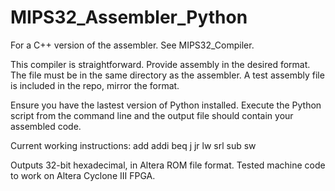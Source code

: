 # MIPS32_Assembler_Python

For a C++ version of the assembler. See MIPS32_Compiler.

This compiler is straightforward.
Provide assembly in the desired format. The file must be in the same directory as the assembler. 
A test assembly file is included in the repo, mirror the format. 

Ensure you have the lastest version of Python installed. Execute the Python script from the command line and the output file
should contain your assembled code.

Current working instructions:
add
addi
beq
j
jr
lw
srl
sub
sw

Outputs 32-bit hexadecimal, in Altera ROM file format. Tested machine code to work on Altera Cyclone III FPGA. 

